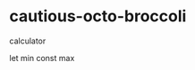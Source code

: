 # cautious-octo-broccoli
calculator 


let min
const max
<!-- This will be a calculator not yet finish and its ongoing. 


Ongoing calculator program
